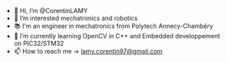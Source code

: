 - 👋 Hi, I’m @CorentinLAMY
- 👀 I’m interested mechatronics and robotics
- 📚 I'm an engineer in mechatronics from Polytech Annecy-Chambéry
- 🌱 I’m currently learning OpenCV in C++ and Embedded developpement on PIC32/STM32
- 📫 How to reach me -> lamy.corentin97@gmail.com

